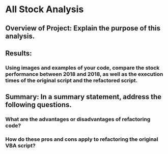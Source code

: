 # All Stock Analysis 


## Overview of Project: Explain the purpose of this analysis.

## Results: 

### Using images and examples of your code, compare the stock performance between 2018 and 2018, as well as the execution times of the original script and the refactored script.


## Summary: In a summary statement, address the following questions.


### What are the advantages or disadvantages of refactoring code?


### How do these pros and cons apply to refactoring the original VBA script?
